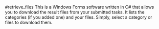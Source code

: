 #retrieve_files
This is a Windows Forms software written in C# that allows you to download the result files from your submitted tasks. It lists the categories (if you added one) and your files. Simply, select a category or files to download them.
